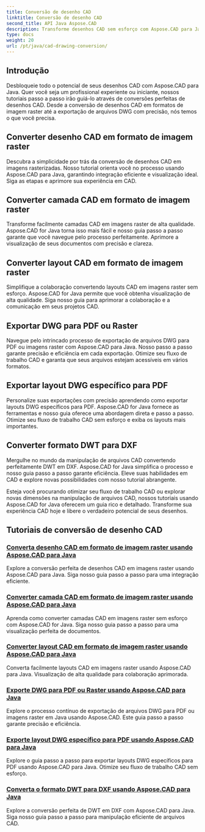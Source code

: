 ```yaml
---
title: Conversão de desenho CAD
linktitle: Conversão de desenho CAD
second_title: API Java Aspose.CAD
description: Transforme desenhos CAD sem esforço com Aspose.CAD para Java. Aprenda a converter, exportar e otimizar seus arquivos CAD com precisão usando nossos tutoriais passo a passo.
type: docs
weight: 20
url: /pt/java/cad-drawing-conversion/
---
```


## Introdução

Desbloqueie todo o potencial de seus desenhos CAD com Aspose.CAD para Java. Quer você seja um profissional experiente ou iniciante, nossos tutoriais passo a passo irão guiá-lo através de conversões perfeitas de desenhos CAD. Desde a conversão de desenhos CAD em formatos de imagem raster até a exportação de arquivos DWG com precisão, nós temos o que você precisa.

## Converter desenho CAD em formato de imagem raster

Descubra a simplicidade por trás da conversão de desenhos CAD em imagens rasterizadas. Nosso tutorial orienta você no processo usando Aspose.CAD para Java, garantindo integração eficiente e visualização ideal. Siga as etapas e aprimore sua experiência em CAD.

## Converter camada CAD em formato de imagem raster

Transforme facilmente camadas CAD em imagens raster de alta qualidade. Aspose.CAD for Java torna isso mais fácil e nosso guia passo a passo garante que você navegue pelo processo perfeitamente. Aprimore a visualização de seus documentos com precisão e clareza.

## Converter layout CAD em formato de imagem raster

Simplifique a colaboração convertendo layouts CAD em imagens raster sem esforço. Aspose.CAD for Java permite que você obtenha visualização de alta qualidade. Siga nosso guia para aprimorar a colaboração e a comunicação em seus projetos CAD.

## Exportar DWG para PDF ou Raster

Navegue pelo intrincado processo de exportação de arquivos DWG para PDF ou imagens raster com Aspose.CAD para Java. Nosso passo a passo garante precisão e eficiência em cada exportação. Otimize seu fluxo de trabalho CAD e garanta que seus arquivos estejam acessíveis em vários formatos.

## Exportar layout DWG específico para PDF

Personalize suas exportações com precisão aprendendo como exportar layouts DWG específicos para PDF. Aspose.CAD for Java fornece as ferramentas e nosso guia oferece uma abordagem direta e passo a passo. Otimize seu fluxo de trabalho CAD sem esforço e exiba os layouts mais importantes.

## Converter formato DWT para DXF

Mergulhe no mundo da manipulação de arquivos CAD convertendo perfeitamente DWT em DXF. Aspose.CAD for Java simplifica o processo e nosso guia passo a passo garante eficiência. Eleve suas habilidades em CAD e explore novas possibilidades com nosso tutorial abrangente.

Esteja você procurando otimizar seu fluxo de trabalho CAD ou explorar novas dimensões na manipulação de arquivos CAD, nossos tutoriais usando Aspose.CAD for Java oferecem um guia rico e detalhado. Transforme sua experiência CAD hoje e libere o verdadeiro potencial de seus desenhos.
## Tutoriais de conversão de desenho CAD
### [Converta desenho CAD em formato de imagem raster usando Aspose.CAD para Java](./convert-cad-drawing-to-raster-image/)
Explore a conversão perfeita de desenhos CAD em imagens raster usando Aspose.CAD para Java. Siga nosso guia passo a passo para uma integração eficiente.
### [Converter camada CAD em formato de imagem raster usando Aspose.CAD para Java](./convert-cad-layer-to-raster-image/)
Aprenda como converter camadas CAD em imagens raster sem esforço com Aspose.CAD for Java. Siga nosso guia passo a passo para uma visualização perfeita de documentos.
### [Converter layout CAD em formato de imagem raster usando Aspose.CAD para Java](./convert-cad-layout-to-raster-image/)
Converta facilmente layouts CAD em imagens raster usando Aspose.CAD para Java. Visualização de alta qualidade para colaboração aprimorada.
### [Exporte DWG para PDF ou Raster usando Aspose.CAD para Java](./export-dwg-to-pdf-or-raster/)
Explore o processo contínuo de exportação de arquivos DWG para PDF ou imagens raster em Java usando Aspose.CAD. Este guia passo a passo garante precisão e eficiência.
### [Exporte layout DWG específico para PDF usando Aspose.CAD para Java](./export-specific-dwg-layout-to-pdf/)
Explore o guia passo a passo para exportar layouts DWG específicos para PDF usando Aspose.CAD para Java. Otimize seu fluxo de trabalho CAD sem esforço.
### [Converta o formato DWT para DXF usando Aspose.CAD para Java](./convert-dwt-to-dxf/)
Explore a conversão perfeita de DWT em DXF com Aspose.CAD para Java. Siga nosso guia passo a passo para manipulação eficiente de arquivos CAD.